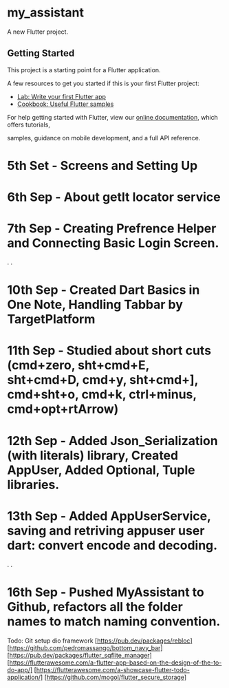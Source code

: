 # my_assistant

A new Flutter project.

## Getting Started

This project is a starting point for a Flutter application.

A few resources to get you started if this is your first Flutter project:

- [Lab: Write your first Flutter app](https://flutter.dev/docs/get-started/codelab)
- [Cookbook: Useful Flutter samples](https://flutter.dev/docs/cookbook)

For help getting started with Flutter, view our
[online documentation](https://flutter.dev/docs), which offers tutorials,


samples, guidance on mobile development, and a full API reference.


# 5th Set - Screens and Setting Up
# 6th Sep - About getIt locator service 
# 7th Sep - Creating Prefrence Helper and Connecting Basic Login Screen. 
.
.
# 10th Sep - Created Dart Basics in One Note, Handling Tabbar by TargetPlatform
# 11th Sep - Studied about short cuts (cmd+zero, sht+cmd+E, sht+cmd+D, cmd+y, sht+cmd+], cmd+sht+o, cmd+k, ctrl+minus, cmd+opt+rtArrow)
# 12th Sep - Added Json_Serialization (with literals) library, Created AppUser, Added Optional, Tuple libraries. 
# 13th Sep - Added AppUserService, saving and retriving appuser user dart: convert encode and decoding. 
.
.
# 16th Sep - Pushed MyAssistant to Github, refactors all the folder names to match naming convention. 

Todo: 
Git setup 
dio framework 
[https://pub.dev/packages/rebloc] 
[https://github.com/pedromassango/bottom_navy_bar]
[https://pub.dev/packages/flutter_sqflite_manager]
[https://flutterawesome.com/a-flutter-app-based-on-the-design-of-the-to-do-app/]
[https://flutterawesome.com/a-showcase-flutter-todo-application/]
[https://github.com/mogol/flutter_secure_storage]
